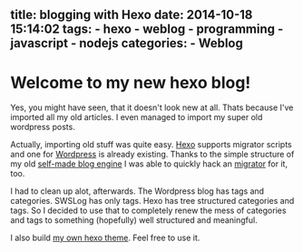 title: blogging with Hexo
date: 2014-10-18 15:14:02
tags:
    - hexo
    - weblog
    - programming
    - javascript
    - nodejs
categories:
    - Weblog
---

Welcome to my new hexo blog!
============================

Yes, you might have seen, that it doesn't look new at all. Thats because I've imported all my old articles. I even managed to import my super old wordpress posts.

Actually, importing old stuff was quite easy. [Hexo](http://hexo.io/) supports migrator scripts and one for [Wordpress](https://github.com/hexojs/hexo-migrator-wordpress) is already existing. Thanks to the simple structure of my old [self-made blog engine](https://github.com/nkoehring/SWS-Log) I was able to quickly hack an [migrator](https://github.com/nkoehring/hexo-migrator-swslog) for it, too.

I had to clean up alot, afterwards. The Wordpress blog has tags and categories.  SWSLog has only tags. Hexo has tree structured categories and tags. So I decided to use that to completely renew the mess of categories and tags to something (hopefully) well structured and meaningful.

I also build [my own hexo theme](https://github.com/nkoehring/hexo-theme). Feel free to use it.
